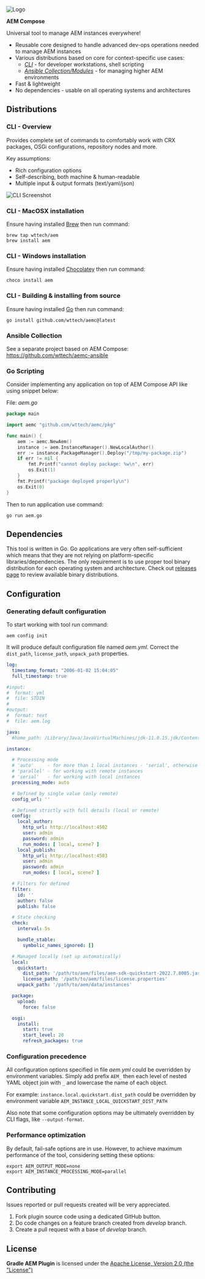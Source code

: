 ![Logo](docs/logo-with-text.png)

**AEM Compose**

Universal tool to manage AEM instances everywhere!

- Reusable core designed to handle advanced dev-ops operations needed to manage AEM instances
- Various distributions based on core for context-specific use cases:
  - [*CLI*](#cli---overview) - for developer workstations, shell scripting
  - [*Ansible Collection/Modules*](#ansible-collection) - for managing higher AEM environments
- Fast & lightweight
- No dependencies - usable on all operating systems and architectures

## Distributions

### CLI - Overview

Provides complete set of commands to comfortably work with CRX packages, OSGi configurations, repository nodes and more.

Key assumptions:

- Rich configuration options
- Self-describing, both machine & human-readable 
- Multiple input & output formats (text/yaml/json)

![CLI Screenshot](docs/cli-main.png)

### CLI - MacOSX installation

Ensure having installed [Brew](https://brew.sh/) then run command:

```shell
brew tap wttech/aem
brew install aem
```

### CLI - Windows installation

Ensure having installed [Chocolatey](https://chocolatey.org/) then run command:

```shell
choco install aem
```

### CLI - Building & installing from source

Ensure having installed [Go](https://go.dev/dl/) then run command:

```shell
go install github.com/wttech/aemc@latest
```

### Ansible Collection

See a separate project based on AEM Compose: <https://github.com/wttech/aemc-ansible>

### Go Scripting

Consider implementing any application on top of AEM Compose API like using snippet below:

File: *aem.go*

```go
package main

import aemc "github.com/wttech/aemc/pkg"

func main() {
	aem := aemc.NewAem()
	instance := aem.InstanceManager().NewLocalAuthor()
	err := instance.PackageManager().Deploy("/tmp/my-package.zip")
	if err != nil {
		fmt.Printf("cannot deploy package: %w\n", err)
		os.Exit(1)
    }
	fmt.Printf("package deployed properly\n")
	os.Exit(0)
}
```

Then to run application use command:

```shell
go run aem.go
```

## Dependencies

This tool is written in Go. Go applications are very often self-sufficient which means that they are not relying on platform-specific libraries/dependencies. 
The only requirement is to use proper tool binary distribution for each operating system and architecture.
Check out [releases page](https://github.com/wttech/aemc/releases) to review available binary distributions.

## Configuration

### Generating default configuration

To start working with tool run command:

```shell
aem config init
```

It will produce default configuration file named *aem.yml*. 
Correct the `dist_path`, `license_path`, `unpack_path` properties.

```yml
log:
  timestamp_format: "2006-01-02 15:04:05"
  full_timestamp: true

#input:
#  format: yml
#  file: STDIN
#
#output:
#  format: text
#  file: aem.log

java:
  #home_path: /Library/Java/JavaVirtualMachines/jdk-11.0.15.jdk/Contents/Home

instance:

  # Processing mode
  # 'auto'     - for more than 1 local instances - 'serial', otherwise 'parallel'
  # 'parallel' - for working with remote instances
  # 'serial'   - for working with local instances
  processing_mode: auto

  # Defined by single value (only remote)
  config_url: ''

  # Defined strictly with full details (local or remote)
  config:
    local_author:
      http_url: http://localhost:4502
      user: admin
      password: admin
      run_modes: [ local, scene7 ]
    local_publish:
      http_url: http://localhost:4503
      user: admin
      password: admin
      run_modes: [ local, scene7 ]

  # Filters for defined
  filter:
    id: ''
    author: false
    publish: false

  # State checking
  check:
    interval: 5s

    bundle_stable:
      symbolic_names_ignored: []

  # Managed locally (set up automatically)
  local:
    quickstart:
      dist_path: '/path/to/aem/files/aem-sdk-quickstart-2022.7.8005.jar'
      license_path: '/path/to/aem/files/license.properties'
    unpack_path: '/path/to/aem/data/instances'

  package:
    upload:
      force: false

  osgi:
    install:
      start: true
      start_level: 20
      refresh_packages: true

```

### Configuration precedence

All configuration options specified in file *aem.yml* could be overridden by environment variables.
Simply add prefix `AEM_` then each level of nested YAML object join with `_` and lowercase the name of each object.

For example: `instance.local.quickstart.dist_path` could be overridden by environment variable `AEM_INSTANCE_LOCAL_QUICKSTART_DIST_PATH`

Also note that some configuration options may be ultimately overridden by CLI flags, like `--output-format`.

### Performance optimization

By default, fail-safe options are in use. However, to achieve maximum performance of the tool, considering setting these options:

```shell
export AEM_OUTPUT_MODE=none
export AEM_INSTANCE_PROCESSING_MODE=parallel
```

## Contributing

Issues reported or pull requests created will be very appreciated.

1. Fork plugin source code using a dedicated GitHub button.
2. Do code changes on a feature branch created from *develop* branch.
3. Create a pull request with a base of *develop* branch.

## License

**Gradle AEM Plugin** is licensed under the [Apache License, Version 2.0 (the "License")](https://www.apache.org/licenses/LICENSE-2.0.txt)
